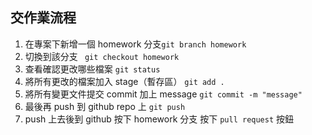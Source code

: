 ## 交作業流程

1. 在專案下新增一個 homework 分支```git branch homework```
2. 切換到該分支 ``` git checkout homework```
3.  查看確認更改哪些檔案  ``` git status ```
3.  將所有更改的檔案加入 stage（暫存區） ``` git add . ```
4.  將所有變更文件提交 commit 加上 message ``` git commit -m "message" ```
5. 最後再 push  到 github repo 上 ``` git push ```
6. push 上去後到 github 按下 homework 分支 按下 ``` pull request ``` 按鈕

